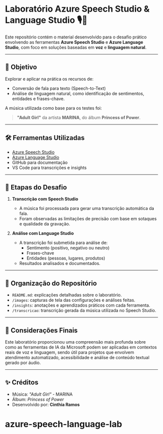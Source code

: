 # Laboratório Azure Speech Studio & Language Studio 🎙️🧠

Este repositório contém o material desenvolvido para o desafio prático envolvendo as ferramentas **Azure Speech Studio** e **Azure Language Studio**, com foco em soluções baseadas em **voz** e **linguagem natural**.

---

## 🎯 Objetivo

Explorar e aplicar na prática os recursos de:
- Conversão de fala para texto (Speech-to-Text)
- Análise de linguagem natural, como identificação de sentimentos, entidades e frases-chave.

A música utilizada como base para os testes foi:

> **"Adult Girl"** da artista **MARINA**, do álbum **Princess of Power**.

---

## 🛠️ Ferramentas Utilizadas

- [Azure Speech Studio](https://speech.microsoft.com/)
- [Azure Language Studio](https://language.cognitive.azure.com/)
- GitHub para documentação
- VS Code para transcrições e insights

---

## 📌 Etapas do Desafio

1. **Transcrição com Speech Studio**
   - A música foi processada para gerar uma transcrição automática da fala.
   - Foram observadas as limitações de precisão com base em sotaques e qualidade da gravação.

2. **Análise com Language Studio**
   - A transcrição foi submetida para análise de:
     - Sentimento (positivo, negativo ou neutro)
     - Frases-chave
     - Entidades (pessoas, lugares, produtos)
   - Resultados analisados e documentados.

---

## 📁 Organização do Repositório

- `README.md`: explicações detalhadas sobre o laboratório.
- `/images`: capturas de tela das configurações e análises feitas.
- `/insights`: anotações e aprendizados práticos com cada ferramenta.
- `/transcricao`: transcrição gerada da música utilizada no Speech Studio.

---

## 📝 Considerações Finais

Este laboratório proporcionou uma compreensão mais profunda sobre como as ferramentas de IA da Microsoft podem ser aplicadas em contextos reais de voz e linguagem, sendo útil para projetos que envolvem atendimento automatizado, acessibilidade e análise de conteúdo textual gerado por áudio.

---

## ✨ Créditos

- Música: *"Adult Girl"* - MARINA
- Álbum: *Princess of Power*
- Desenvolvido por: **Cinthia Ramos**
# azure-speech-language-lab